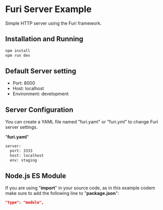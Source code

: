 # Furi Server Example

Simple HTTP server using the Furi framework.

## Installation and Running

```sh
npm install
npm run dev
```

## Default Server setting

- Port: 8000
- Host: localhost
- Environment: development

## Server Configuration

You can create a YAML file named "furi.yaml" or "furi.yml" to change Furi server settings.

"__furi.yaml__"

```txt
server:
  port: 3333
  host: localhost
  env: staging
```

## Node.js ES Module

If you are using "__import__" in your source code, as in this example codem make sure to add the following line to "__package.json__":

```json
"type": "module",
```
